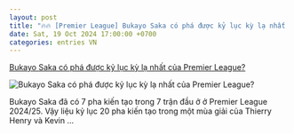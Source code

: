 ```yaml
---
layout: post
title: "🔥🔥 [Premier League] Bukayo Saka có phá được kỷ lục kỳ lạ nhất của Premier League?"
date: Sat, 19 Oct 2024 17:00:00 +0700
categories: entries VN
---
```

[Bukayo Saka có phá được kỷ lục kỳ lạ nhất của Premier League?](https://bongdaplus.vn/ngoai-hang-anh/bukayo-saka-co-pha-duoc-ky-luc-ky-la-nhat-cua-premier-league-4463752410.html)

![Bukayo Saka có phá được kỷ lục kỳ lạ nhất của Premier League?](https://cdn.bongdaplus.vn/Assets/Media/2024/10/19/76/saka-480.jpg)

Bukayo Saka đã có 7 pha kiến tạo trong 7 trận đầu ở ở Premier League 2024/25. Vậy liệu kỷ lục 20 pha kiến tạo trong một mùa giải của Thierry Henry và Kevin ...

